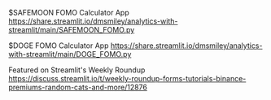$SAFEMOON FOMO Calculator App
https://share.streamlit.io/dmsmiley/analytics-with-streamlit/main/SAFEMOON_FOMO.py

$DOGE FOMO Calculator App
https://share.streamlit.io/dmsmiley/analytics-with-streamlit/main/DOGE_FOMO.py

Featured on Streamlit's Weekly Roundup
https://discuss.streamlit.io/t/weekly-roundup-forms-tutorials-binance-premiums-random-cats-and-more/12876
